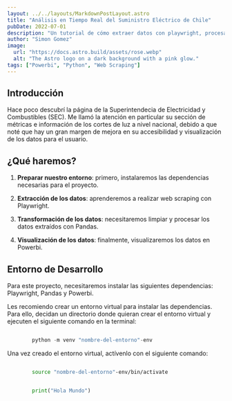 ```yaml
---
layout: ../../layouts/MarkdownPostLayout.astro
title: "Análisis en Tiempo Real del Suministro Eléctrico de Chile"
pubDate: 2022-07-01
description: "Un tutorial de cómo extraer datos con playwright, procesarlos con pandas y visualizar en Powerbi."
author: "Simon Gomez"
image:
  url: "https://docs.astro.build/assets/rose.webp"
  alt: "The Astro logo on a dark background with a pink glow."
tags: ["Powerbi", "Python", "Web Scraping"]
---
```


## Introducción

Hace poco descubrí la página de la Superintendecia de Electricidad y Combustibles (SEC). Me llamó la atención en particular su sección de métricas e información de los cortes de luz a nivel nacional, debido a que noté que hay un gran margen de mejora en su accesibilidad y visualización de los datos para el usuario.

## ¿Qué haremos?

1. **Preparar nuestro entorno**: primero, instalaremos las dependencias necesarias para el proyecto.

2. **Extracción de los datos**: aprenderemos a realizar web scraping con Playwright.

3. **Transformación de los datos**: necesitaremos limpiar y procesar los datos extraídos con Pandas.

4. **Visualización de los datos**: finalmente, visualizaremos los datos en Powerbi.

## Entorno de Desarrollo

Para este proyecto, necesitaremos instalar las siguientes dependencias: Playwright, Pandas y Powerbi.

Les recomiendo crear un entorno virtual para instalar las dependencias. Para ello, decidan un directorio donde quieran crear el entorno virtual y ejecuten el siguiente comando en la terminal:

```python

        python -m venv "nombre-del-entorno"-env


```

Una vez creado el entorno virtual, actívenlo con el siguiente comando:

```bash

        source "nombre-del-entorno"-env/bin/activate


```

```python

        print("Hola Mundo")

```
